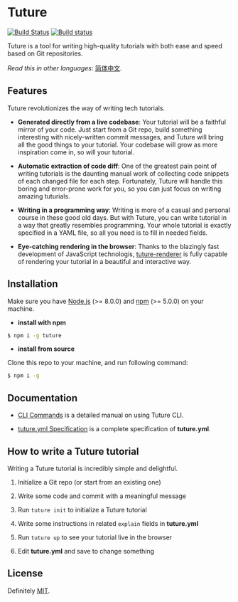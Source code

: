 # Tuture

[![Build Status](https://travis-ci.com/tutureproject/tuture.svg?branch=master)](https://travis-ci.com/tutureproject/tuture)
[![Build status](https://ci.appveyor.com/api/projects/status/j1l7dkyhhyxfjdyr?svg=true)](https://ci.appveyor.com/project/mRcfps/tuture)

Tuture is a tool for writing high-quality tutorials with both ease and speed based on Git repositories.

*Read this in other languages*: [简体中文](README.zh-CN.md).

## Features

Tuture revolutionizes the way of writing tech tutorials.

- **Generated directly from a live codebase**: Your tutorial will be a faithful mirror of your code. Just start from a Git repo, build something interesting with nicely-written commit messages, and Tuture will bring all the good things to your tutorial. Your codebase will grow as more inspiration come in, so will your tutorial.

- **Automatic extraction of code diff**: One of the greatest pain point of writing tutorials is the daunting manual work of collecting code snippets of each changed file for each step. Fortunately, Tuture will handle this boring and error-prone work for you, so you can just focus on writing amazing tuturials.

- **Writing in a programming way**: Writing is more of a casual and personal course in these good old days. But with Tuture, you can write tutorial in a way that greatly resembles programming. Your whole tutorial is exactly specified in a YAML file, so all you need is to fill in needed fields.

- **Eye-catching rendering in the browser**: Thanks to the blazingly fast development of JavaScript technologis, [tuture-renderer](https://github.com/tutureproject/renderer) is fully capable of rendering your tutorial in a beautiful and interactive way.

## Installation

Make sure you have [Node.js](https://nodejs.org/) (>= 8.0.0) and [npm](https://www.npmjs.com/) (>= 5.0.0) on your machine.

- **install with npm**

```bash
$ npm i -g tuture
```

- **install from source**

Clone this repo to your machine, and run following command:

```bash
$ npm i -g
```

## Documentation

- [CLI Commands](docs/CLI_COMMANDS.md) is a detailed manual on using Tuture CLI.

- [tuture.yml Specification](docs/TUTURE_YML_SPEC.md) is a complete specification of **tuture.yml**.

## How to write a Tuture tutorial

Writing a Tuture tutorial is incredibly simple and delightful.

1. Initialize a Git repo (or start from an existing one)

2. Write some code and commit with a meaningful message

3. Run `tuture init` to initialize a Tuture tutorial

4. Write some instructions in related `explain` fields in **tuture.yml**

5. Run `tuture up` to see your tutorial live in the browser

6. Edit **tuture.yml** and save to change something

## License

Definitely [MIT](LICENSE).
